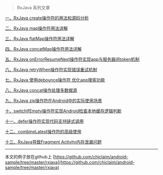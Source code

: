 > RxJava 系列文章

[一、RxJava create操作符的用法和源码分析](http://blog.csdn.net/johnny901114/article/details/51524470)

[二、RxJava map操作符用法详解](http://blog.csdn.net/johnny901114/article/details/51531348)

[三、RxJava flatMap操作符用法详解](http://blog.csdn.net/johnny901114/article/details/51532776)

[四、RxJava concatMap操作符用法详解](http://blog.csdn.net/johnny901114/article/details/51533282)

[五、RxJava onErrorResumeNext操作符实现app与服务器间token机制](http://blog.csdn.net/johnny901114/article/details/51533586)

[六、RxJava retryWhen操作符实现错误重试机制](http://blog.csdn.net/johnny901114/article/details/51539708)

[七、RxJava 使用debounce操作符 优化app搜索功能](http://blog.csdn.net/johnny901114/article/details/51555203)

[八、RxJava concat操作处理多数据源](http://blog.csdn.net/johnny901114/article/details/51568562)

[九、RxJava zip操作符在Android中的实际使用场景](http://blog.csdn.net/johnny901114/article/details/51614927)

[十、switchIfEmpty操作符实现Android检查本地缓存逻辑判断](http://blog.csdn.net/johnny901114/article/details/52585912)

[十一、defer操作符实现代码支持链式调用](http://blog.csdn.net/johnny901114/article/details/51614927)

[十二、combineLatest操作符的高级使用](http://blog.csdn.net/johnny901114/article/details/61191723)

[十三、RxJava导致Fragment Activity内存泄漏问题](http://blog.csdn.net/johnny901114/article/details/67640594)

---
本文的例子放在github上 [https://github.com/chiclaim/android-sample/tree/master/rxjava](https://github.com/chiclaim/android-sample/tree/master/rxjava)



